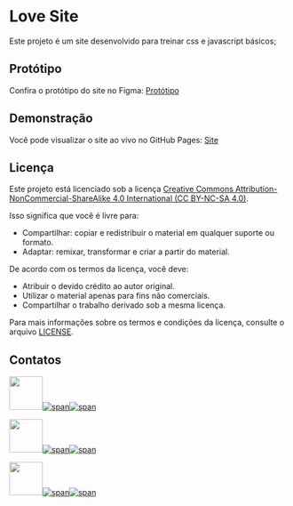 # Love Site

Este projeto é um site desenvolvido para treinar css e javascript básicos;

## Protótipo

Confira o protótipo do site no Figma: [Protótipo](https://www.figma.com/community/file/1250250857311263163/publicfigma)

## Demonstração

Você pode visualizar o site ao vivo no GitHub Pages: [Site]([https://victorrochar.github.io/PAC1-SiteSeguidor/](https://victorrochar.github.io/loveSite/))

## Licença

Este projeto está licenciado sob a licença [Creative Commons Attribution-NonCommercial-ShareAlike 4.0 International (CC BY-NC-SA 4.0)](https://creativecommons.org/licenses/by-nc-sa/4.0/).

Isso significa que você é livre para:

- Compartilhar: copiar e redistribuir o material em qualquer suporte ou formato.
- Adaptar: remixar, transformar e criar a partir do material.

De acordo com os termos da licença, você deve:

- Atribuir o devido crédito ao autor original.
- Utilizar o material apenas para fins não comerciais.
- Compartilhar o trabalho derivado sob a mesma licença.

Para mais informações sobre os termos e condições da licença, consulte o arquivo [LICENSE](https://creativecommons.org/licenses/by-nc-sa/4.0/legalcode).


## Contatos

[<img src="https://avatars.githubusercontent.com/u/97479966" width="60"/>![span](https://placehold.co/10x60/FFA500/FFA500.png)![span](https://placehold.co/220x60/000000/FFFFFF/png?text=Victor%20Rocha)](https://victorrochar.github.io)

[<img src="https://avatars.githubusercontent.com/u/128716535" width="60"/>![span](https://placehold.co/10x60/800080/800080.png)![span](https://placehold.co/220x60/000000/FFFFFF/png?text=André%20Specht)](https://andreespecht.github.io)

[<img src="https://avatars.githubusercontent.com/u/100866732?v=4" width="60"/>![span](https://placehold.co/10x60/FFCBDB/FFCBDB.png)![span](https://placehold.co/220x60/000000/FFFFFF/png?text=Eduarda%20Ramalho)](https://eduardaramalho.github.io)
